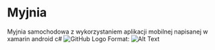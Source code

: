 # Myjnia
Myjnia samochodowa z wykorzystaniem aplikacji mobilnej napisanej w xamarin android c#
![GitHub Logo](/images/logo.png)
Format: ![Alt Text](url)
